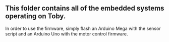 ## This folder contains all of the embedded systems operating on Toby. 
In order to use the firmware, simply flash an Arduino Mega with the sensor script and an Arduino Uno with the motor control firmware.
